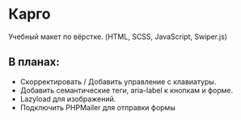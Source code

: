 # Карго
Учебный макет по вёрстке. (HTML, SCSS, JavaScript, Swiper.js)

## В планах:
- Скорректировать / Добавить управление с клавиатуры.
- Добавить семантические теги, aria-label к кнопкам и форме.
- Lazyload для изображений.
- Подключить PHPMailer для отправки формы
